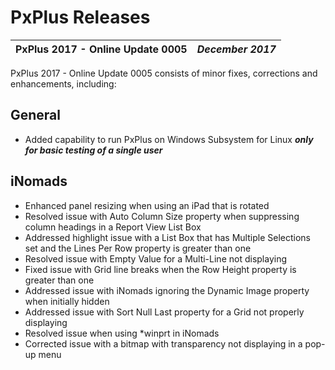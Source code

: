 # PxPlus Releases

**PxPlus 2017 - Online Update 0005** |  **_December 2017_**  
---|---  
  
PxPlus 2017 - Online Update 0005 consists of minor fixes, corrections and enhancements, including:

## General

  * Added capability to run PxPlus on Windows Subsystem for Linux **_only for basic testing of a single user_**



## iNomads

  * Enhanced panel resizing when using an iPad that is rotated
  * Resolved issue with Auto Column Size property when suppressing column headings in a Report View List Box
  * Addressed highlight issue with a List Box that has Multiple Selections set and the Lines Per Row property is greater than one
  * Resolved issue with Empty Value for a Multi-Line not displaying
  * Fixed issue with Grid line breaks when the Row Height property is greater than one
  * Addressed issue with iNomads ignoring the Dynamic Image property when initially hidden
  * Addressed issue with Sort Null Last property for a Grid not properly displaying
  * Resolved issue when using *winprt in iNomads
  * Corrected issue with a bitmap with transparency not displaying in a pop-up menu


